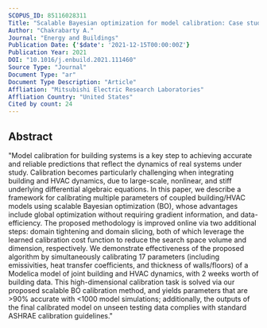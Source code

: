 ```yaml
---
SCOPUS_ID: 85116028311
Title: "Scalable Bayesian optimization for model calibration: Case study on coupled building and HVAC dynamics"
Author: "Chakrabarty A."
Journal: "Energy and Buildings"
Publication Date: {'$date': '2021-12-15T00:00:00Z'}
Publication Year: 2021
DOI: "10.1016/j.enbuild.2021.111460"
Source Type: "Journal"
Document Type: "ar"
Document Type Description: "Article"
Affliation: "Mitsubishi Electric Research Laboratories"
Affliation Country: "United States"
Cited by count: 24
---
```


## Abstract
"Model calibration for building systems is a key step to achieving accurate and reliable predictions that reflect the dynamics of real systems under study. Calibration becomes particularly challenging when integrating building and HVAC dynamics, due to large-scale, nonlinear, and stiff underlying differential algebraic equations. In this paper, we describe a framework for calibrating multiple parameters of coupled building/HVAC models using scalable Bayesian optimization (BO), whose advantages include global optimization without requiring gradient information, and data-efficiency. The proposed methodology is improved online via two additional steps: domain tightening and domain slicing, both of which leverage the learned calibration cost function to reduce the search space volume and dimension, respectively. We demonstrate effectiveness of the proposed algorithm by simultaneously calibrating 17 parameters (including emissivities, heat transfer coefficients, and thickness of walls/floors) of a Modelica model of joint building and HVAC dynamics, with 2 weeks worth of building data. This high-dimensional calibration task is solved via our proposed scalable BO calibration method, and yields parameters that are >90% accurate with <1000 model simulations; additionally, the outputs of the final calibrated model on unseen testing data complies with standard ASHRAE calibration guidelines."
